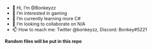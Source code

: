- 👋 Hi, I’m @Bonkeyzz
- 👀 I’m interested in gaming
- 🌱 I’m currently learning more C#
- 💞️ I’m looking to collaborate on N/A
- 📫 How to reach me: Twitter @bonkeyzz, Discord: Bonkey#5221

<!---
Bonkeyzz/Bonkeyzz is a ✨ special ✨ repository because its `README.md` (this file) appears on your GitHub profile.
You can click the Preview link to take a look at your changes.
--->

**Random files will be put in this repo**
